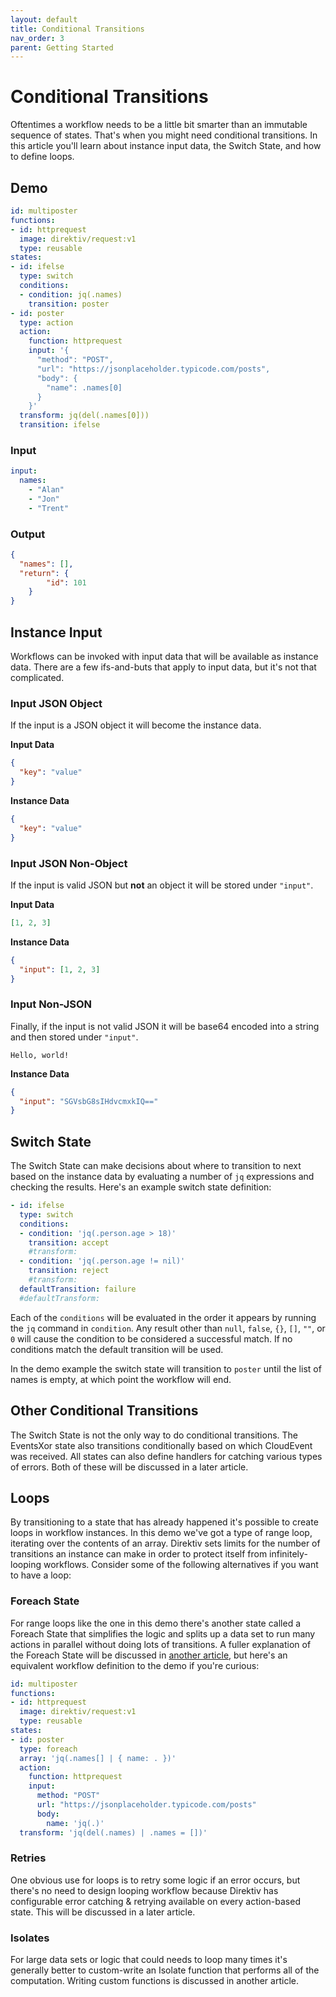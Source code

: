 ```yaml
---
layout: default
title: Conditional Transitions
nav_order: 3
parent: Getting Started
---
```


# Conditional Transitions

Oftentimes a workflow needs to be a little bit smarter than an immutable sequence of states. That's when you might need conditional transitions. In this article you'll learn about instance input data, the Switch State, and how to define loops.

## Demo

```yaml
id: multiposter
functions:
- id: httprequest
  image: direktiv/request:v1
  type: reusable
states:
- id: ifelse
  type: switch
  conditions:
  - condition: jq(.names)
    transition: poster
- id: poster
  type: action
  action:
    function: httprequest
    input: '{
      "method": "POST",
      "url": "https://jsonplaceholder.typicode.com/posts",
      "body": {
        "name": .names[0]
      }
    }'
  transform: jq(del(.names[0]))
  transition: ifelse
```

### Input

```yaml
input:
  names: 
    - "Alan"
    - "Jon"
    - "Trent"
```

### Output

```json
{
  "names": [],
  "return": {
		"id": 101
	}
}
```

## Instance Input

Workflows can be invoked with input data that will be available as instance data. There are a few ifs-and-buts that apply to input data, but it's not that complicated.   

### Input JSON Object

If the input is a JSON object it will become the instance data.

**Input Data**

```json
{
  "key": "value"
}
```

**Instance Data**

```json
{
  "key": "value"
}
```

### Input JSON Non-Object

If the input is valid JSON but **not** an object it will be stored under `"input"`.

**Input Data**

```json
[1, 2, 3]
```

**Instance Data**

```json
{
  "input": [1, 2, 3]
}
```

### Input Non-JSON

Finally, if the input is not valid JSON it will be base64 encoded into a string and then stored under `"input"`.

```
Hello, world!
```

**Instance Data**

```json
{
  "input": "SGVsbG8sIHdvcmxkIQ=="
}
```

## Switch State

The Switch State can make decisions about where to transition to next based on the instance data by evaluating a number of `jq` expressions and checking the results. Here's an example switch state definition:

```yaml
- id: ifelse
  type: switch
  conditions:
  - condition: 'jq(.person.age > 18)'
    transition: accept
    #transform:
  - condition: 'jq(.person.age != nil)'
    transition: reject
    #transform:
  defaultTransition: failure
  #defaultTransform:
```

Each of the `conditions` will be evaluated in the order it appears by running the `jq` command in `condition`. Any result other than `null`, `false`, `{}`, `[]`, `""`, or `0` will cause the condition to be considered a successful match. If no conditions match the default transition will be used.

In the demo example the switch state will transition to `poster` until the list of names is empty, at which point the workflow will end.

## Other Conditional Transitions

The Switch State is not the only way to do conditional transitions. The EventsXor state also transitions conditionally based on which CloudEvent was received. All states can also define handlers for catching various types of errors. Both of these will be discussed in a later article.

## Loops

By transitioning to a state that has already happened it's possible to create loops in workflow instances. In this demo we've got a type of range loop, iterating over the contents of an array. Direktiv sets limits for the number of transitions an instance can make in order to protect itself from infinitely-looping workflows. Consider some of the following alternatives if you want to have a loop:

### Foreach State

For range loops like the one in this demo there's another state called a Foreach State that simplifies the logic and splits up a data set to run many actions in parallel without doing lots of transitions. A fuller explanation of the Foreach State will be discussed in [another article](examples/solving-math-expressions.html), but here's an equivalent workflow definition to the demo if you're curious:

```yaml
id: multiposter
functions:
- id: httprequest
  image: direktiv/request:v1
  type: reusable
states:
- id: poster
  type: foreach
  array: 'jq(.names[] | { name: . })'
  action:
    function: httprequest
    input: 
      method: "POST"
      url: "https://jsonplaceholder.typicode.com/posts"
      body:
        name: 'jq(.)'
  transform: 'jq(del(.names) | .names = [])'
```

### Retries

One obvious use for loops is to retry some logic if an error occurs, but there's no need to design looping workflow because Direktiv has configurable error catching & retrying available on every action-based state. This will be discussed in a later article.

### Isolates

For large data sets or logic that could needs to loop many times it's generally better to custom-write an Isolate function that performs all of the computation. Writing custom functions is discussed in another article.
